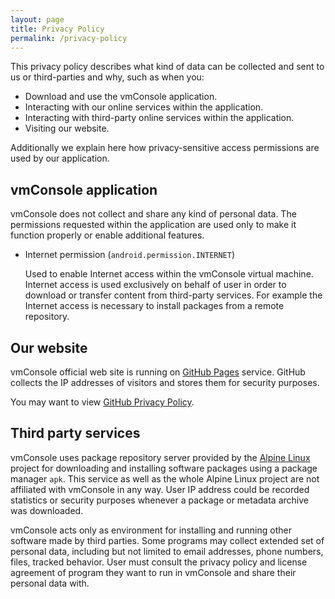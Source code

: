 ```yaml
---
layout: page
title: Privacy Policy
permalink: /privacy-policy
---
```


This privacy policy describes what kind of data can be collected and
sent to us or third-parties and why, such as when you:

- Download and use the vmConsole application.
- Interacting with our online services within the application.
- Interacting with third-party online services within the application.
- Visiting our website.

Additionally we explain here how privacy-sensitive access permissions
are used by our application.

## vmConsole application

vmConsole does not collect and share any kind of personal data. The
permissions requested within the application are used only to make
it function properly or enable additional features.

- Internet permission (`android.permission.INTERNET`)

  Used to enable Internet access within the vmConsole virtual machine.
  Internet access is used exclusively on behalf of user in order to
  download or transfer content from third-party services. For example
  the Internet access is necessary to install packages from a remote
  repository.

## Our website

vmConsole official web site is running on [GitHub Pages](https://pages.github.com/)
service. GitHub collects the IP addresses of visitors and stores
them for security purposes.

You may want to view [GitHub Privacy Policy](https://docs.github.com/en/site-policy/privacy-policies/github-privacy-statement).

## Third party services

vmConsole uses package repository server provided by the [Alpine Linux](https://alpinelinux.org/)
project for downloading and installing software packages using
a package manager `apk`. This service as well as the whole Alpine
Linux project are not affiliated with vmConsole in any way. User
IP address could be recorded statistics or security purposes
whenever a package or metadata archive was downloaded.

vmConsole acts only as environment for installing and running
other software made by third parties. Some programs may collect
extended set of personal data, including but not limited to email
addresses, phone numbers, files, tracked behavior. User must
consult the privacy policy and license agreement of program they
want to run in vmConsole and share their personal data with.
